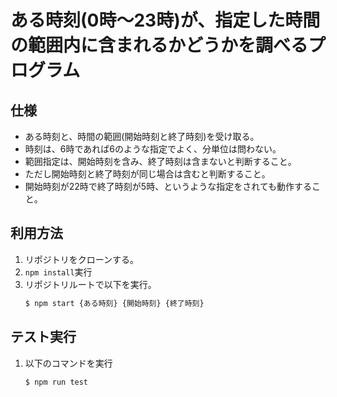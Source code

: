 # ある時刻(0時～23時)が、指定した時間の範囲内に含まれるかどうかを調べるプログラム
## 仕様
  - ある時刻と、時間の範囲(開始時刻と終了時刻)を受け取る。
  - 時刻は、6時であれば6のような指定でよく、分単位は問わない。
  - 範囲指定は、開始時刻を含み、終了時刻は含まないと判断すること。
  - ただし開始時刻と終了時刻が同じ場合は含むと判断すること。
  - 開始時刻が22時で終了時刻が5時、というような指定をされても動作すること。

## 利用方法

1. リポジトリをクローンする。
2. `npm install`実行
3. リポジトリルートで以下を実行。
    ```sh
    $ npm start {ある時刻} {開始時刻} {終了時刻}
    ```

## テスト実行

1. 以下のコマンドを実行
    ```sh
    $ npm run test
    ```

